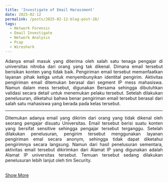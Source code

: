```yaml
---
title: 'Investigate of Email Harassment'
date: 2025-02-12
permalink: /posts/2025-02-12-blog-post-28/
tags:
  - Network Forensic
  - Email Investigate
  - Network Analysis
  - Pcap 
  - Wireshark
---
```

<p style="text-align: justify;">
Adanya email masuk yang diterima oleh salah satu tenaga pengajar di universitas nitroba dari orang yang tak dikenal. Dimana email tersebut berisikan konten yang tidak baik. Pengiriman email tersebut memanfaatkan layanan pihak ketiga untuk menyembunyikan identital pengirim. Aktivitas pengiriman email ditemukan berasal dari segment IP mess mahasiswa. Namun dalam mess tersebut, digunakan Bersama sehingga dibutuhkan validasi secara detail untuk menemukan pelaku tersebut. Setelah dilakukan penelusuran, diketahui bahwa benar pengiriman email tersebut berasal dari salah satu mahasiswa yang berada pada kelas tersebut. 
</p>

---
<p style="text-align: justify;">Ditemukan adanya email yang dikirim dari orang yang tidak dikenal oleh seorang pengajar disuatu Universitas. Email tersebut berisi suatu konten yang bersifat sensitive sehingga pengajar tersebut terganggu. Setelah dilakukan penelusuran, pengirim tersebut menggunakan layanan pengiriman emal secara anonym, sehingga tidak dapat diketahui pengirimnya secara langsung. Namun dari hasil penelusuran sementara, aktivitas email tersebut dikirimkan dari Alamat IP yang digunakan adalah Alamat IP universitas tersebut. Temuan tersebut sedang dilakukan penelusuran lebih lanjut oleh tim Security. 
<br><br>
</p>


[Show More](https://github.com/Abdibimantara/Investigate-of-Email-Harassment/blob/main/Investigate%20of%20Email%20Harassment.pdf) 